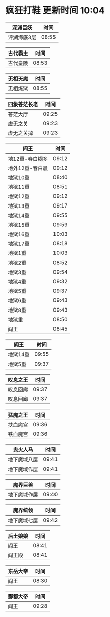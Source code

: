 # 疯狂打鞋 更新时间 10:04

| 深渊巨妖   | 时间    |
|--------|-------|
| 评湖海底3层 | 08:55 |

| 古代霸主   | 时间    |
|--------|-------|
| 古代皇陵 | 08:53 |

| 无相天魔   | 时间    |
|--------|-------|
| 无相炼狱 | 08:55 |

| 四象苍茫长老   | 时间    |
|--------|-------|
| 苍茫大厅 | 09:25 |
| 虚无之关 | 09:23 |
| 虚无之关掉 | 09:23 |

| 间王   | 时间    |
|--------|-------|
| 地12重-春白糊多 | 09:12 |
| 地外12重-春白晨 | 09:12 |
| 地狱10重 | 08:40 |
| 地狱11重 | 08:51 |
| 地狱12重 | 09:12 |
| 地狱13重 | 09:17 |
| 地狱14重 | 09:55 |
| 地狱15重 | 09:59 |
| 地狱16重 | 10:03 |
| 地狱17重 | 08:18 |
| 地狱1重 | 10:03 |
| 地狱2重 | 08:52 |
| 地狱3重 | 09:54 |
| 地狱4重 | 09:32 |
| 地狱5重 | 09:37 |
| 地狱6重 | 09:43 |
| 地狱8重 | 09:43 |
| 地狱重 | 08:50 |
| 阎王 | 08:45 |

| 阎王   | 时间    |
|--------|-------|
| 地狱14重 | 09:55 |
| 地狱5重 | 09:37 |

| 叹息之王   | 时间    |
|--------|-------|
| 叹息回廓 | 09:37 |
| 叹息回廊 | 09:37 |

| 猛魔之王   | 时间    |
|--------|-------|
| 扶血魔宫 | 09:36 |
| 铁血魔宫 | 09:36 |

| 鬼火人马   | 时间    |
|--------|-------|
| 地下魔域八层 | 09:41 |
| 地下魔域作层 | 09:41 |

| 魔界巨兽   | 时间    |
|--------|-------|
| 地下魔域作层 | 09:40 |

| 魔界统领   | 时间    |
|--------|-------|
| 地下魔域七层 | 09:42 |

| 后土娘娘   | 时间    |
|--------|-------|
| 阎王 | 08:41 |
| 阎王殿 | 08:41 |

| 东岳大帝   | 时间    |
|--------|-------|
| 阎王 | 08:30 |

| 酆都大帝   | 时间    |
|--------|-------|
| 阎王 | 09:28 |